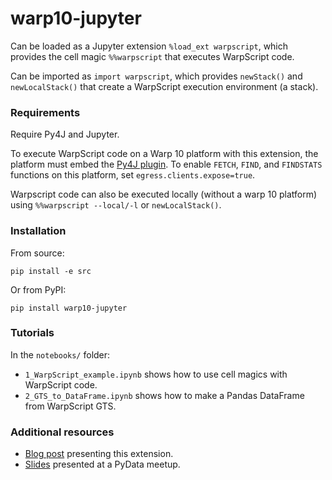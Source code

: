 # warp10-jupyter #

Can be loaded as a Jupyter extension `%load_ext warpscript`, which provides the cell magic `%%warpscript` that executes WarpScript code.

Can be imported as `import warpscript`, which provides `newStack()` and `newLocalStack()` that create a WarpScript execution environment (a stack).

### Requirements ###

Require Py4J and Jupyter.

To execute WarpScript code on a Warp 10 platform with this extension, the platform must embed the [Py4J plugin](https://gitlab.com/senx/warp10-plugin-py4j). To enable `FETCH`, `FIND`, and `FINDSTATS` functions on this platform, set `egress.clients.expose=true`.

Warpscript code can also be executed locally (without a warp 10 platform) using `%%warpscript --local/-l` or `newLocalStack()`.

### Installation ###

From source:

```
pip install -e src
```

Or from PyPI:

```
pip install warp10-jupyter
```

### Tutorials ###

In the `notebooks/` folder:
* `1_WarpScript_example.ipynb` shows how to use cell magics with WarpScript code.
* `2_GTS_to_DataFrame.ipynb` shows how to make a Pandas DataFrame from WarpScript GTS.

### Additional resources ###

* [Blog post](https://blog.senx.io/warpscript-in-jupyter-notebooks/) presenting this extension.
* [Slides](https://fr.slideshare.net/JeanCharlesVialatte/20190705-py-dataparismeetup) presented at a PyData meetup.
